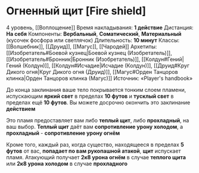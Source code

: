 # Огненный щит [Fire shield]
4 уровень, [[Воплощение]]
Время накладывания: **1 действие**
Дистанция: **На себя**
Компоненты: **Вербальный**, **Соматический**, **Материальный** (кусочек фосфора или светлячок)
Длительность: **10 минут**
Классы: [[Волшебник]], [[Друид]], [[Магус]], [[Чародей]]
Архетипы: [[Изобретатель#Боевой кузнец|Боевой кузнец (Изобретатель)]], [[Изобретатель#Бронник|Бронник (Изобретатель)]], [[Колдун#Гений|Гений (Колдун)]], [[Колдун#Исчадие|Исчадие (Колдун)]], [[Друид#Круг Дикого огня|Круг Дикого огня (Друид)]], [[Магус#Орден Танцоров клинка|Орден Танцоров клинка (Магус)]]
Источник: «Player's handbook»

До конца заклинания ваше тело покрывается тонким слоем пламени, испускающим **яркий свет** в пределах **10 футов** и **тусклый свет** в пределах ещё **10 футов**. Вы можете досрочно окончить это заклинание **действием**

Это пламя предоставляет вам либо **теплый щит**, либо **прохладный**, на ваш выбор. **Теплый щит** даёт вам **сопротивление урону холодом**, а **прохладный** -  **сопротивление урону огнём**

Кроме того, каждый раз, когда существо, находящееся в пределах **5 футов** от вас, **попадает по вам рукопашной атакой**, **щит** испускает пламя. Атакующий получает **2к8 урона огнём** в случае **теплого щита** или **2к8 урона холодом** в случае **прохладного**